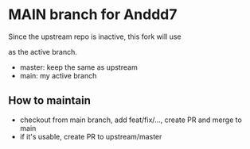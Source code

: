 # MAIN branch for Anddd7

Since the upstream repo is inactive, this fork will use <main> as the active branch. 

- master: keep the same as upstream
- main: my active branch

## How to maintain

- checkout from main branch, add feat/fix/..., create PR and merge to main
- if it's usable, create PR to upstream/master
